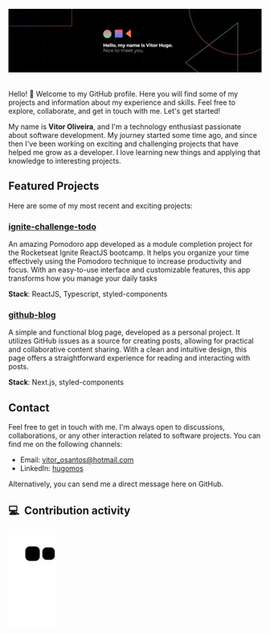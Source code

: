 ![banner](assets/banner.png)
<br><br>

Hello! 👋 Welcome to my GitHub profile. Here you will find some of my projects and information about my experience and skills. Feel free to explore, collaborate, and get in touch with me. Let's get started!

My name is **Vitor Oliveira**, and I'm a technology enthusiast passionate about software development. My journey started some time ago, and since then I've been working on exciting and challenging projects that have helped me grow as a developer. I love learning new things and applying that knowledge to interesting projects.

## Featured Projects

Here are some of my most recent and exciting projects:

### [ignite-challenge-todo](https://todo-ignite-challenge-two.vercel.app/)
An amazing Pomodoro app developed as a module completion project for the Rocketseat Ignite ReactJS bootcamp. It helps you organize your time effectively using the Pomodoro technique to increase productivity and focus. With an easy-to-use interface and customizable features, this app transforms how you manage your daily tasks

**Stack**: ReactJS, Typescript, styled-components 

### [github-blog](https://githubblog.vercel.app/)
A simple and functional blog page, developed as a personal project. It utilizes GitHub issues as a source for creating posts, allowing for practical and collaborative content sharing. With a clean and intuitive design, this page offers a straightforward experience for reading and interacting with posts.

**Stack**: Next.js, styled-components

<!-- 
<br><br>

<div>
  <a href="https://github.com/hugomos">
  <img height="180em" src="https://github-readme-stats.vercel.app/api?username=hugomos&show_icons=true&theme=dark&include_all_commits=true&count_private=true"/>
  <img height="180em" src="https://github-readme-stats.vercel.app/api/top-langs/?username=hugomos&layout=compact&langs_count=7&theme=dark"/>
</div> -->

## Contact

Feel free to get in touch with me. I'm always open to discussions, collaborations, or any other interaction related to software projects. You can find me on the following channels:

- Email: [vitor_osantos@hotmail.com](mailto:vitor_osantos@hotmail.com)
- LinkedIn: [hugomos](https://www.linkedin.com/in/hugomos/)

Alternatively, you can send me a direct message here on GitHub.

## 💻 &nbsp;Contribution activity
  
![Snake animation](https://github.com/hugomos/hugomos/blob/output/github-contribution-grid-snake.svg)
